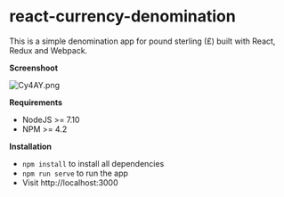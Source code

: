 # react-currency-denomination

This is a simple denomination app for pound sterling (£) built with React, Redux and Webpack.

**Screenshoot**

![Cy4AY.png](https://cdn.imgpaste.net/2017/11/02/Cy4AY.png)

**Requirements**
* NodeJS >= 7.10
* NPM >= 4.2

**Installation**
* `npm install` to install all dependencies
* `npm run serve` to run the app
* Visit http://localhost:3000
